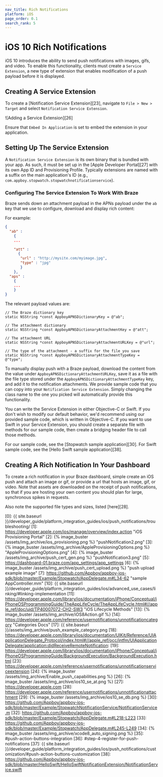 ```yaml
---
nav_title: Rich Notifications
platform: iOS
page_order: 0.1
search_rank: 5
---
```


# iOS 10 Rich Notifications

iOS 10 introduces the ability to send push notifications with images, gifs, and video. To enable this functionality, clients must create a `Service Extension`, a new type of extension that enables modification of a push payload before it is displayed.

## Creating A Service Extension
To create a [Notification Service Extension][23], navigate to `File > New > Target` and select `Notification Service Extension`.

![Adding a Service Extension][26]

Ensure that `Embed In Application` is set to embed the extension in your application.

## Setting Up The Service Extension
A `Notification Service Extension` is its own binary that is bundled with your app. As such, it must be set up in the [Apple Developer Portal][27] with its own App ID and Provisioning Profile. Typically extensions are named with a suffix on the main application's ID (e.g., `com.appboy.stopwatch.stopwatchnotificationservice`).

### Configuring The Service Extension To Work With Braze
Braze sends down an attachment payload in the APNs payload under the `ab` key that we use to configure, download and display rich content:

For example:

```json
{
  "ab" :
    {
    ...

    "att" :
      {
       "url" : "http://mysite.com/myimage.jpg",
       "type" : "jpg"
       }
    },
  "aps" :
    {
    ...
    }
}
```

The relevant payload values are:

```objc
// The Braze dictionary key
static NSString *const AppboyAPNSDictionaryKey = @"ab";

// The attachment dictionary
static NSString *const AppboyAPNSDictionaryAttachmentKey = @"att";

// The attachment URL
static NSString *const AppboyAPNSDictionaryAttachmentURLKey = @"url";

// The type of the attachment - a suffix for the file you save
static NSString *const AppboyAPNSDictionaryAttachmentTypeKey = @"type";
```

To manually display push with a Braze payload, download the content from the value under `AppboyAPNSDictionaryAttachmentURLKey`, save it as a file with the file type stored under the `AppboyAPNSDictionaryAttachmentTypeKey` key, and add it to the notification attachments.
We provide sample code that you can copy into your `Notification Service Extension`. Simply changing the class name to the one you picked will automatically provide this functionality.

You can write the Service Extension in either Objective-C or Swift. If you don't wish to modify our default behavior, we'd recommend using our provided sample code, which is written in Objective-C. If you want to use Swift in your Service Extension, you should create a separate file with methods for our sample code, then create a bridging header file to call those methods.

For our sample code, see the [Stopwatch sample application][30]. For Swift sample code, see the [Hello Swift sample application][38].

## Creating A Rich Notification In Your Dashboard

To create a rich notification in your Braze dashboard, simple create an iOS push and attach an image or gif, or provide a url that hosts an image, gif, or video.  Note that assets are downloaded on the receipt of push notifications, so that if you are hosting your own content you should plan for large, synchronous spikes in requests.

Also note the supported file types and sizes, listed [here][28].


[0]: {{ site.baseurl }}/developer_guide/platform_integration_guides/ios/push_notifications/troubleshooting/
[1]: https://developer.apple.com/ios/manage/overview/index.action "iOS Provisioning Portal"
[2]: {% image_buster /assets/img_archive/ios_provisioning.png %} "pushNotification2.png"
[3]: {% image_buster /assets/img_archive/AppleProvisioningOptions.png %} "AppleProvisioningOptions.png"
[4]: {% image_buster /assets/img_archive/push_cert_gen.png %} "pushNotification3.png"
[5]: https://dashboard-01.braze.com/app_settings/app_settings
[6]: {% image_buster /assets/img_archive/push_cert_upload.png %} "push upload example image"
[7]: https://github.com/Appboy/appboy-ios-sdk/blob/master/Example/Stopwatch/AppDelegate.m#L34-62 "sample AppController.mm"
[10]: {{ site.baseurl }}/developer_guide/platform_integration_guides/ios/advanced_use_cases/linking/#linking-implementation
[11]: https://developer.apple.com/library/ios/documentation/iPhone/Conceptual/iPhoneOSProgrammingGuide/TheAppLifeCycle/TheAppLifeCycle.html#//apple_ref/doc/uid/TP40007072-CH2-SW3 "iOS Lifecycle Methods"
[13]: {% image_buster /assets/img_archive/iOS8Action.gif %}
[14]: https://developer.apple.com/reference/usernotifications/unnotificationcategory "Categories Docs"
[17]: {{ site.baseurl }}/assets/img_archive/push_example_category.png
[18]: https://developer.apple.com/library/ios/documentation/UIKit/Reference/UIApplicationDelegate_Protocol/index.html#//apple_ref/occ/intfm/UIApplicationDelegate/application:didReceiveRemoteNotification:
[19]: https://developer.apple.com/library/ios/documentation/iPhone/Conceptual/iPhoneOSProgrammingGuide/BackgroundExecution/BackgroundExecution.html
[23]: https://developer.apple.com/reference/usernotifications/unnotificationserviceextension
[24]: {% image_buster /assets/img_archive/Enable_push_capabilities.png %}
[26]: {% image_buster /assets/img_archive/ios10_se_at.png %}
[27]: https://developer.apple.com
[28]: https://developer.apple.com/reference/usernotifications/unnotificationattachment
[29]: {% image_buster /assets/img_archive/ios10_se_db.png %}
[30]: https://github.com/Appboy/appboy-ios-sdk/blob/master/Example/StopwatchNotificationService/NotificationService.m
[32]: https://github.com/Appboy/appboy-ios-sdk/blob/master/Example/Stopwatch/AppDelegate.m#L218-L223
[33]: https://github.com/Appboy/appboy-ios-sdk/blob/master/Example/Stopwatch/AppDelegate.m#L245-L249
[34]: {% image_buster /assets/img_archive/xcode8_auto_signing.png %}
[35]: #push-action-buttons-integration
[36]: #step-4-register-for-push-notifications
[37]: {{ site.baseurl }}/developer_guide/platform_integration_guides/ios/push_notifications/customization/#push-action-buttons-customization
[38]: https://github.com/Appboy/appboy-ios-sdk/blob/master/HelloSwift/HelloSwiftNotificationExtension/NotificationService.swift
